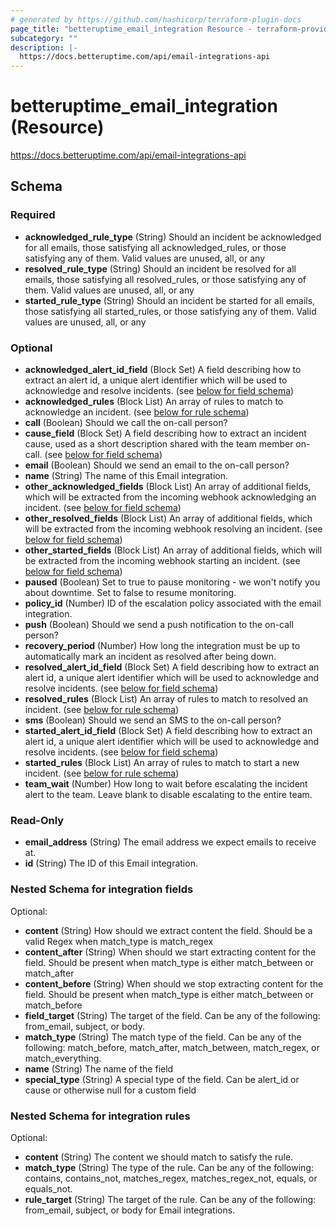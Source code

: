 ```yaml
---
# generated by https://github.com/hashicorp/terraform-plugin-docs
page_title: "betteruptime_email_integration Resource - terraform-provider-better-uptime"
subcategory: ""
description: |-
  https://docs.betteruptime.com/api/email-integrations-api
---
```


# betteruptime_email_integration (Resource)

https://docs.betteruptime.com/api/email-integrations-api



<!-- schema generated by tfplugindocs -->
## Schema

### Required

- **acknowledged_rule_type** (String) Should an incident be acknowledged for all emails, those satisfying all acknowledged_rules, or those satisfying any of them. Valid values are unused, all, or any
- **resolved_rule_type** (String) Should an incident be resolved for all emails, those satisfying all resolved_rules, or those satisfying any of them. Valid values are unused, all, or any
- **started_rule_type** (String) Should an incident be started for all emails, those satisfying all started_rules, or those satisfying any of them. Valid values are unused, all, or any

### Optional

- **acknowledged_alert_id_field** (Block Set) A field describing how to extract an alert id, a unique alert identifier which will be used to acknowledge and resolve incidents. (see [below for field schema](#nestedblock--field))
- **acknowledged_rules** (Block List) An array of rules to match to acknowledge an incident. (see [below for rule schema](#nestedblock--rule))
- **call** (Boolean) Should we call the on-call person?
- **cause_field** (Block Set) A field describing how to extract an incident cause, used as a short description shared with the team member on-call. (see [below for field schema](#nestedblock--field))
- **email** (Boolean) Should we send an email to the on-call person?
- **name** (String) The name of this Email integration.
- **other_acknowledged_fields** (Block List) An array of additional fields, which will be extracted from the incoming webhook acknowledging an incident. (see [below for field schema](#nestedblock--field))
- **other_resolved_fields** (Block List) An array of additional fields, which will be extracted from the incoming webhook resolving an incident. (see [below for field schema](#nestedblock--field))
- **other_started_fields** (Block List) An array of additional fields, which will be extracted from the incoming webhook starting an incident. (see [below for field schema](#nestedblock--field))
- **paused** (Boolean) Set to true to pause monitoring - we won't notify you about downtime. Set to false to resume monitoring.
- **policy_id** (Number) ID of the escalation policy associated with the email integration.
- **push** (Boolean) Should we send a push notification to the on-call person?
- **recovery_period** (Number) How long the integration must be up to automatically mark an incident as resolved after being down.
- **resolved_alert_id_field** (Block Set) A field describing how to extract an alert id, a unique alert identifier which will be used to acknowledge and resolve incidents. (see [below for field schema](#nestedblock--field))
- **resolved_rules** (Block List) An array of rules to match to resolved an incident. (see [below for rule schema](#nestedblock--rule))
- **sms** (Boolean) Should we send an SMS to the on-call person?
- **started_alert_id_field** (Block Set) A field describing how to extract an alert id, a unique alert identifier which will be used to acknowledge and resolve incidents. (see [below for field schema](#nestedblock--field))
- **started_rules** (Block List) An array of rules to match to start a new incident. (see [below for rule schema](#nestedblock--rule))
- **team_wait** (Number) How long to wait before escalating the incident alert to the team. Leave blank to disable escalating to the entire team.

### Read-Only

- **email_address** (String) The email address we expect emails to receive at.
- **id** (String) The ID of this Email integration.

<a id="nestedblock--field"></a>
### Nested Schema for integration fields

Optional:

- **content** (String) How should we extract content the field. Should be a valid Regex when match_type is match_regex
- **content_after** (String) When should we start extracting content for the field. Should be present when match_type is either match_between or match_after
- **content_before** (String) When should we stop extracting content for the field. Should be present when match_type is either match_between or match_before
- **field_target** (String) The target of the field. Can be any of the following: from_email, subject, or body.
- **match_type** (String) The match type of the field. Can be any of the following: match_before, match_after, match_between, match_regex, or match_everything.
- **name** (String) The name of the field
- **special_type** (String) A special type of the field. Can be alert_id or cause or otherwise null for a custom field


<a id="nestedblock--rule"></a>
### Nested Schema for integration rules

Optional:

- **content** (String) The content we should match to satisfy the rule.
- **match_type** (String) The type of the rule. Can be any of the following: contains, contains_not, matches_regex, matches_regex_not, equals, or equals_not.
- **rule_target** (String) The target of the rule. Can be any of the following: from_email, subject, or body for Email integrations.

